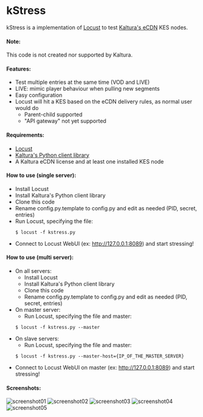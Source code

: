 # kStress

kStress is a implementation of [Locust](https://locust.io/) to test [Kaltura's eCDN](https://corp.kaltura.com/products/kaltura-ecdn/) KES nodes.

#### Note:
This code is not created nor supported by Kaltura.

#### Features:
* Test multiple entries at the same time (VOD and LIVE)
* LIVE: mimic player behaviour when pulling new segments
* Easy configuration
* Locust will hit a KES based on the eCDN delivery rules, as normal user would do
  * Parent-child supported
  * "API gateway" not yet supported

#### Requirements:
* [Locust](https://locust.io/)
* [Kaltura's Python client library](http://www.kaltura.com/api_v3/testme/client-libs.php)
* A Kaltura eCDN license and at least one installed KES node

#### How to use (single server):
* Install Locust
* Install Kaltura's Python client library
* Clone this code
* Rename config.py.template to config.py and edit as needed (PID, secret, entries)
* Run Locust, specifying the file: 
  ```
  $ locust -f kstress.py 
  ```
* Connect to Locust WebUI (ex: http://127.0.0.1:8089) and start stressing!

#### How to use (multi server):
* On all servers:
  * Install Locust 
  * Install Kaltura's Python client library
  * Clone this code 
  * Rename config.py.template to config.py and edit as needed (PID, secret, entries)
* On master server:
  * Run Locust, specifying the file and master: 
  ```
  $ locust -f kstress.py --master
  ```
* On slave servers:
  * Run Locust, specifying the file and master: 
  ```
  $ locust -f kstress.py --master-host={IP_OF_THE_MASTER_SERVER}
  ```
* Connect to Locust WebUI on master (ex: http://127.0.0.1:8089) and start stressing!

#### Screenshots:

![screenshot01](https://imgur.com/oJOsn8w.jpg)
![screenshot02](https://imgur.com/cD0Cpcz.jpg)
![screenshot03](https://imgur.com/jss7tB9.jpg)
![screenshot04](https://imgur.com/Wh927fh.jpg)
![screenshot05](https://imgur.com/eFS1gah.jpg)

